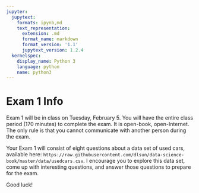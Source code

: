 ```yaml
---
jupyter:
  jupytext:
    formats: ipynb,md
    text_representation:
      extension: .md
      format_name: markdown
      format_version: '1.1'
      jupytext_version: 1.2.4
  kernelspec:
    display_name: Python 3
    language: python
    name: python3
---
```


# Exam 1 Info

Exam 1 will be in class on Tuesday, February 5. You will have the entire class period (170 minutes) to complete the exam. It is open-book, open-Internet. The only rule is that you cannot communicate with another person during the exam.

Your Exam 1 will consist of eight questions about a data set of used cars, available here: `https://raw.githubusercontent.com/dlsun/data-science-book/master/data/usedcars.csv`. I encourage you to explore this data set, come up with interesting questions, and answer those questions to prepare for the exam.

Good luck!
